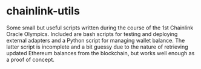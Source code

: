 # chainlink-utils
Some small but useful scripts written during the course of the 1st Chainlink Oracle Olympics. Included are bash scripts for testing and deploying external adapters and a Python script for managing wallet balance. The latter script is incomplete and a bit guessy due to the nature of retrieving updated Ethereum balances from the blockchain, but works well enough as a proof of concept.
